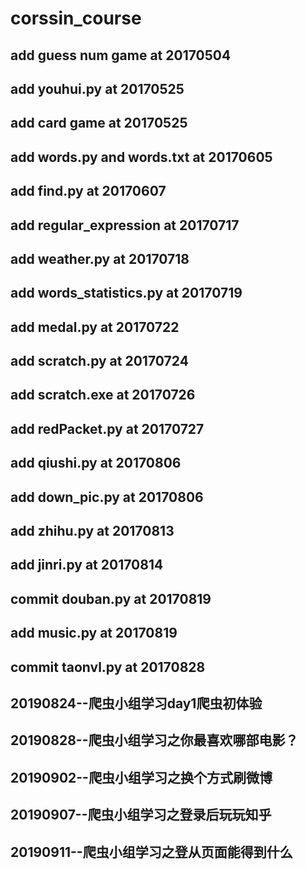 # corssin_course
## add guess num game at 20170504
## add youhui.py at 20170525
## add card game at 20170525
## add words.py and words.txt at 20170605
## add find.py at 20170607
## add regular_expression at 20170717
## add weather.py at 20170718
## add words_statistics.py at 20170719
## add medal.py at 20170722
## add scratch.py at 20170724
## add scratch.exe at 20170726
## add redPacket.py at 20170727
## add qiushi.py at 20170806
## add down_pic.py at 20170806
## add zhihu.py at 20170813
## add jinri.py at 20170814
## commit douban.py at 20170819
## add music.py at 20170819
## commit taonvl.py at 20170828
## 20190824--爬虫小组学习day1爬虫初体验
## 20190828--爬虫小组学习之你最喜欢哪部电影？
## 20190902--爬虫小组学习之换个方式刷微博
## 20190907--爬虫小组学习之登录后玩玩知乎
## 20190911--爬虫小组学习之登从页面能得到什么


